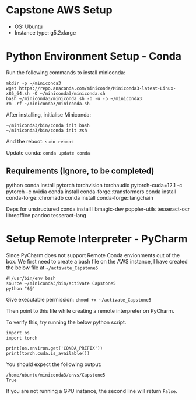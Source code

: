 # Capstone AWS Setup 
- OS: Ubuntu
- Instance type: g5.2xlarge

# Python Environment Setup - Conda
Run the following commands to install miniconda:

	mkdir -p ~/miniconda3
	wget https://repo.anaconda.com/miniconda/Miniconda3-latest-Linux-x86_64.sh -O ~/miniconda3/miniconda.sh
	bash ~/miniconda3/miniconda.sh -b -u -p ~/miniconda3
	rm -rf ~/miniconda3/miniconda.sh

After installing, initialise Miniconda:

	~/miniconda3/bin/conda init bash
	~/miniconda3/bin/conda init zsh
	
And the reboot: `sudo reboot`

Update conda: `conda update conda`

## Requirements (Ignore, to be completed)
python
conda install pytorch torchvision torchaudio pytorch-cuda=12.1 -c pytorch -c nvidia
conda install conda-forge::transformers
conda install conda-forge::chromadb
conda install conda-forge::langchain

Deps for unstructured 
conda install libmagic-dev poppler-utils tesseract-ocr libreoffice pandoc tesseract-lang

# Setup Remote Interpreter - PyCharm
Since PyCharm does not support Remote Conda envionments out of the box. 
We first need to create a bash file on the AWS instance, I have created the below file at `~/activate_Capstone5`

	#!/usr/bin/env bash
	source ~/miniconda3/bin/activate Capstone5
	python "$@"
	
Give executable permission: `chmod +x ~/activate_Capstone5`

Then point to this file while creating a remote interpreter on PyCharm.

To verify this, try running the below python script.

	import os
	import torch
	
	print(os.environ.get('CONDA_PREFIX'))
	print(torch.cuda.is_available())
	
You should expect the following output:

	/home/ubuntu/miniconda3/envs/Capstone5
	True

If you are not running a GPU instance, the second line will return `False`.	